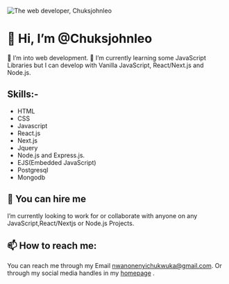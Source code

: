 ![The web developer, Chuksjohnleo](https://chuksjohnleo.github.io/images/The_web_developer.png)
# 👋 Hi, I’m @Chuksjohnleo
   👀 I’m into web development.
   🌱 I’m currently learning some
   JavaScript Libraries but I can develop with
    Vanilla JavaScript, React/Next.js and Node.js.
## Skills:-
* HTML 
* CSS
* Javascript 
* React.js
* Next.js
* Jquery 
* Node.js and Express.js.
* EJS(Embedded JavaScript)
* Postgresql 
* Mongodb


## 💞️ You can hire me
I’m currently looking to work 
for or collaborate with anyone 
on any JavaScript,React/Nextjs or 
Node.js Projects.

## 📫 How to reach me:

You can reach me through my Email
nwanonenyichukwuka@gmail.com.
Or through my social media handles
in my [homepage](https://chuksjohnleo.github.io) .
